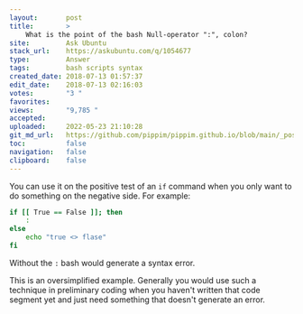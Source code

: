 ```yaml
---
layout:       post
title:        >
    What is the point of the bash Null-operator ":", colon?
site:         Ask Ubuntu
stack_url:    https://askubuntu.com/q/1054677
type:         Answer
tags:         bash scripts syntax
created_date: 2018-07-13 01:57:37
edit_date:    2018-07-13 02:16:03
votes:        "3 "
favorites:    
views:        "9,785 "
accepted:     
uploaded:     2022-05-23 21:10:28
git_md_url:   https://github.com/pippim/pippim.github.io/blob/main/_posts/2018/2018-07-13-What-is-the-point-of-the-bash-Null-operator-____-colon_.md
toc:          false
navigation:   false
clipboard:    false
---
```


You can use it on the positive test of an `if` command when you only want to do something on the negative side. For example:



``` bash
if [[ True == False ]]; then
    :
else
    echo "true <> flase"
fi
```

Without the `:` bash would generate a syntax error.

This is an oversimplified example. Generally you would use such a technique in preliminary coding when you haven't written that code segment yet and just need something that doesn't generate an error.

